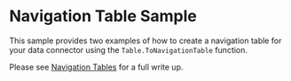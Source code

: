 ﻿# Navigation Table Sample
This sample provides two examples of how to create a navigation table for your data connector using the `Table.ToNavigationTable` function.

Please see [Navigation Tables](../../HandlingNavigationTables.md) for a full write up.
